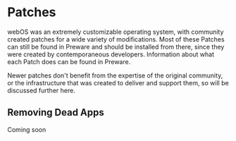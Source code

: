 # Patches

webOS was an extremely customizable operating system, with community created patches for a wide variety of modifications. Most of these Patches can still be found in Preware and should be installed from there, since they were created by contemporaneous developers. Information about what each Patch does can be found in Preware.

Newer patches don't benefit from the expertise of the original community, or the infrastructure that was created to deliver and support them, so will be discussed further here.

## Removing Dead Apps

Coming soon
